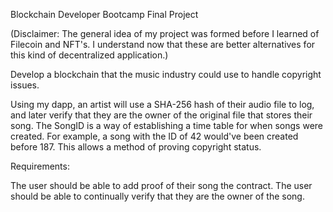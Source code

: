Blockchain Developer Bootcamp Final Project

(Disclaimer: The general idea of my project was formed before I learned of Filecoin and NFT's. I understand now that these are better alternatives for this kind of decentralized application.)

Develop a blockchain that the music industry could use to handle copyright issues.

Using my dapp, an artist will use a SHA-256 hash of their audio file to log, and later verify that they are the owner of the original file that stores their song. The SongID is a way of establishing a time table for when songs were created. For example, a song with the ID of 42 would've been created before 187. This allows a method of proving copyright status.

Requirements:

The user should be able to add proof of their song the contract.
The user should be able to continually verify that they are the owner of the song.